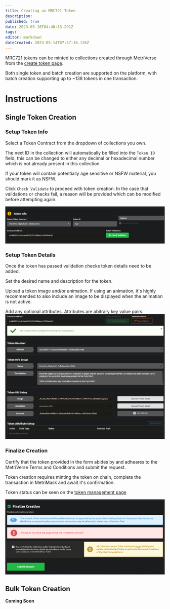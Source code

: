```yaml
---
title: Creating an MRC721 Token
description: 
published: true
date: 2023-05-16T04:48:13.291Z
tags: 
editor: markdown
dateCreated: 2023-05-14T07:57:16.126Z
---
```


MRC721 tokens can be minted to collections created through MetriVerse from the [create token page](https://metriverse.exchange/app/manage/token/create).

Both single token and batch creation are supported on the platform, with batch creation supporting up to ~138 tokens in one transaction.
# Instructions
## Single Token Creation
### Setup Token Info
Select a Token Contract from the dropdown of collections you own.

The next ID in the collection will automatically be filled into the `Token ID` field, this can be changed to either any decimal or hexadecimal number which is not already present in this collection.

If your token will contain potentially age sensitive or NSFW material, you should mark it as NSFW.

Click `Check Validate` to proceed with token creation. In the case that vaildations or checks fail, a reason will be provided which can be modified before attempting again.

![select_contract.png](/developer-guides/select_contract.png)


### Setup Token Details
Once the token has passed validation checks token details need to be added.

Set the desired name and description for the token.

Upload a token image and/or animation. If using an animation, it's highly recommended to also include an image to be displayed when the animation is not active.

Add any optional attributes. Attributes are abitrary key value pairs.
![token_details.png](/developer-guides/token_details.png)

### Finalize Creation
Certify that the token provided in the form abides by and adheares to the MetriVerse Terms and Conditions and submit the request.

Token creation requires minting the token on chain, complete the transaction in MetriMask and await it's confirmation.

Token status can be seen on the [token management page](https://metriverse.exchange/app/manage/token)

![submit_create_token.png](/developer-guides/submit_create_token.png)

## Bulk Token Creation

**Coming Soon**

